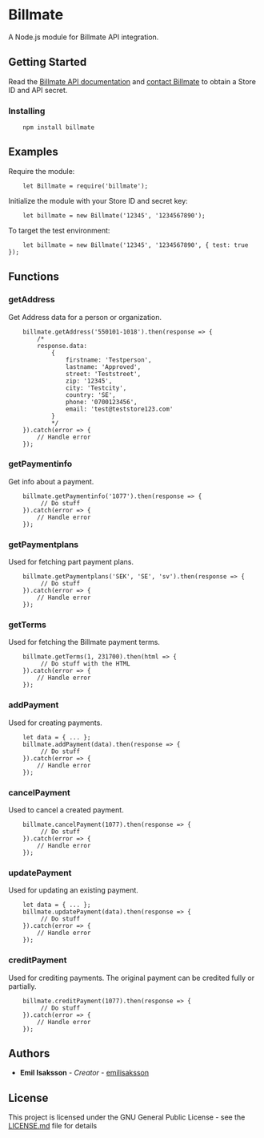 # Billmate

A Node.js module for Billmate API integration.

## Getting Started

Read the [Billmate API documentation](http://developer.billmate.se) and [contact Billmate](https://www.billmate.se/partners/) to obtain a Store ID and API secret.

### Installing

```
    npm install billmate
```


## Examples

Require the module:
```
    let Billmate = require('billmate');
```

Initialize the module with your Store ID and secret key:
```
    let billmate = new Billmate('12345', '1234567890');
```

To target the test environment:
```
    let billmate = new Billmate('12345', '1234567890', { test: true });
```


## Functions

### getAddress
Get Address data for a person or organization.

```
    billmate.getAddress('550101-1018').then(response => {
        /* 
        response.data:
            { 
                firstname: 'Testperson',
                lastname: 'Approved',
                street: 'Teststreet',
                zip: '12345',
                city: 'Testcity',
                country: 'SE',
                phone: '0700123456',
                email: 'test@teststore123.com' 
            }
            */            
    }).catch(error => {
        // Handle error
    });
```

### getPaymentinfo
Get info about a payment.

```
    billmate.getPaymentinfo('1077').then(response => {
         // Do stuff         
    }).catch(error => {
        // Handle error
    });
```

### getPaymentplans
Used for fetching part payment plans.

```
    billmate.getPaymentplans('SEK', 'SE', 'sv').then(response => {
         // Do stuff      
    }).catch(error => {
        // Handle error
    });
```

### getTerms
Used for fetching the Billmate payment terms.

```
    billmate.getTerms(1, 231700).then(html => {
         // Do stuff with the HTML       
    }).catch(error => {
        // Handle error
    });
```

### addPayment
Used for creating payments.

```
    let data = { ... };
    billmate.addPayment(data).then(response => {
         // Do stuff   
    }).catch(error => {
        // Handle error
    });
```

### cancelPayment
Used to cancel a created payment.

```
    billmate.cancelPayment(1077).then(response => {
         // Do stuff   
    }).catch(error => {
        // Handle error
    });
```

### updatePayment
Used for updating an existing payment.

```
    let data = { ... };
    billmate.updatePayment(data).then(response => {
         // Do stuff      
    }).catch(error => {
        // Handle error
    });
```

### creditPayment
Used for crediting payments. The original payment can be credited fully or partially.

```
    billmate.creditPayment(1077).then(response => {
         // Do stuff   
    }).catch(error => {
        // Handle error
    });
```



## Authors

* **Emil Isaksson** - *Creator* - [emilisaksson](https://github.com/emilisaksson)


## License

This project is licensed under the GNU General Public License - see the [LICENSE.md](LICENSE.md) file for details

